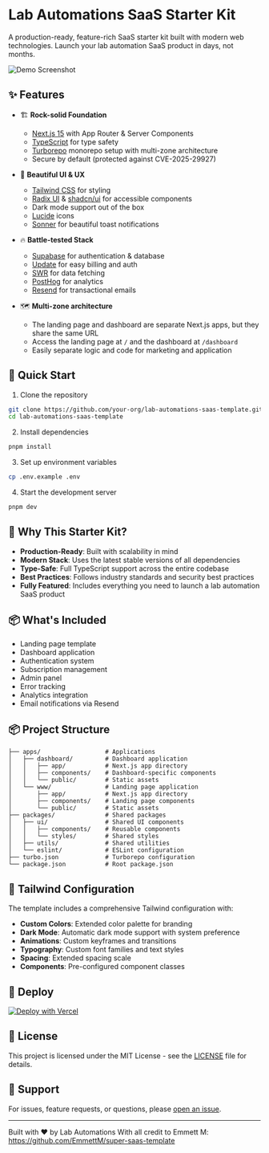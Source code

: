 # Lab Automations SaaS Starter Kit

A production-ready, feature-rich SaaS starter kit built with modern web technologies. Launch your lab automation SaaS product in days, not months.

![Demo Screenshot](thumbnail.png)

## ✨ Features

- 🏗️ **Rock-solid Foundation**
  - [Next.js 15](https://nextjs.org/) with App Router & Server Components
  - [TypeScript](https://www.typescriptlang.org/) for type safety
  - [Turborepo](https://turborepo.org/) monorepo setup with multi-zone architecture
  - Secure by default (protected against CVE-2025-29927)

- 💅 **Beautiful UI & UX**
  - [Tailwind CSS](https://tailwindcss.com/) for styling
  - [Radix UI](https://www.radix-ui.com/) & [shadcn/ui](https://ui.shadcn.com/) for accessible components
  - Dark mode support out of the box
  - [Lucide](https://lucide.dev/) icons
  - [Sonner](https://sonner.emilkowal.ski/) for beautiful toast notifications

- 🔥 **Battle-tested Stack**
  - [Supabase](https://supabase.com/) for authentication & database
  - [Update](https://update.dev) for easy billing and auth
  - [SWR](https://swr.vercel.app/) for data fetching
  - [PostHog](https://posthog.com/) for analytics
  - [Resend](https://resend.com) for transactional emails

- 🗺️ **Multi-zone architecture**
  - The landing page and dashboard are separate Next.js apps, but they share the same URL
  - Access the landing page at `/` and the dashboard at `/dashboard`
  - Easily separate logic and code for marketing and application

## 🚀 Quick Start

1. Clone the repository

```bash
git clone https://github.com/your-org/lab-automations-saas-template.git
cd lab-automations-saas-template
```

2. Install dependencies

```bash
pnpm install
```

3. Set up environment variables

```bash
cp .env.example .env
```

4. Start the development server

```bash
pnpm dev
```

## 🌟 Why This Starter Kit?

- **Production-Ready**: Built with scalability in mind
- **Modern Stack**: Uses the latest stable versions of all dependencies
- **Type-Safe**: Full TypeScript support across the entire codebase
- **Best Practices**: Follows industry standards and security best practices
- **Fully Featured**: Includes everything you need to launch a lab automation SaaS product

## 📦 What's Included

- Landing page template
- Dashboard application
- Authentication system
- Subscription management
- Admin panel
- Error tracking
- Analytics integration
- Email notifications via Resend

## 📦 Project Structure

```
├── apps/                  # Applications
│   ├── dashboard/         # Dashboard application
│   │   ├── app/           # Next.js app directory
│   │   ├── components/    # Dashboard-specific components
│   │   └── public/        # Static assets
│   └── www/               # Landing page application
│       ├── app/           # Next.js app directory
│       ├── components/    # Landing page components
│       └── public/        # Static assets
├── packages/              # Shared packages
│   ├── ui/                # Shared UI components
│   │   ├── components/    # Reusable components
│   │   └── styles/        # Shared styles
│   ├── utils/             # Shared utilities
│   └── eslint/            # ESLint configuration
├── turbo.json             # Turborepo configuration
└── package.json           # Root package.json
```

## 🎨 Tailwind Configuration

The template includes a comprehensive Tailwind configuration with:

- **Custom Colors**: Extended color palette for branding
- **Dark Mode**: Automatic dark mode support with system preference
- **Animations**: Custom keyframes and transitions
- **Typography**: Custom font families and text styles
- **Spacing**: Extended spacing scale
- **Components**: Pre-configured component classes

## 🚀 Deploy

[![Deploy with Vercel](https://vercel.com/button)](https://vercel.com/new/clone?repository-url=https://github.com/your-org/lab-automations-saas-template)

## 📝 License

This project is licensed under the MIT License - see the [LICENSE](LICENSE) file for details.

## 💪 Support

For issues, feature requests, or questions, please [open an issue](https://github.com/your-org/lab-automations-saas-template/issues).

---

Built with ❤️ by Lab Automations
With all credit to Emmett M: https://github.com/EmmettM/super-saas-template
